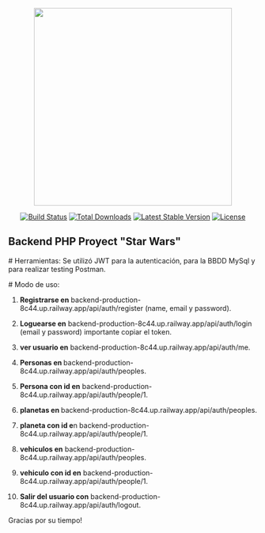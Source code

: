 <p align="center"><a href="https://laravel.com" target="_blank"><img src="https://raw.githubusercontent.com/laravel/art/master/logo-lockup/5%20SVG/2%20CMYK/1%20Full%20Color/laravel-logolockup-cmyk-red.svg" width="400"></a></p>

<p align="center">
<a href="https://travis-ci.org/laravel/framework"><img src="https://travis-ci.org/laravel/framework.svg" alt="Build Status"></a>
<a href="https://packagist.org/packages/laravel/framework"><img src="https://img.shields.io/packagist/dt/laravel/framework" alt="Total Downloads"></a>
<a href="https://packagist.org/packages/laravel/framework"><img src="https://img.shields.io/packagist/v/laravel/framework" alt="Latest Stable Version"></a>
<a href="https://packagist.org/packages/laravel/framework"><img src="https://img.shields.io/packagist/l/laravel/framework" alt="License"></a>
</p>

## Backend PHP Proyect "Star Wars" 
 
<p>
   # Herramientas: 
        Se utilizó JWT para la autenticación, para la BBDD MySql y para realizar testing Postman.
</p>
<p>
   # Modo de uso:
    
   1) <b>Registrarse en</b> backend-production-8c44.up.railway.app/api/auth/register (name, email y password).
   2) <b>Loguearse en</b> backend-production-8c44.up.railway.app/api/auth/login (email y password) importante copiar el token.
   3) <b>ver usuario en</b> backend-production-8c44.up.railway.app/api/auth/me.
   
   4) <b>Personas en </b>backend-production-8c44.up.railway.app/api/auth/peoples.
   5) <b>Persona con id en</b> backend-production-8c44.up.railway.app/api/auth/people/1.
   
   6) <b>planetas en </b>backend-production-8c44.up.railway.app/api/auth/peoples.
   7) <b>planeta con id e</b>n backend-production-8c44.up.railway.app/api/auth/people/1.
   
   8) <b>vehiculos en</b> backend-production-8c44.up.railway.app/api/auth/peoples.
   9) <b>vehiculo con id en</b> backend-production-8c44.up.railway.app/api/auth/people/1.
   
   10) <b>Salir del usuario con</b> backend-production-8c44.up.railway.app/api/auth/logout.
</p>

<p>
    Gracias por su tiempo!
</p>

